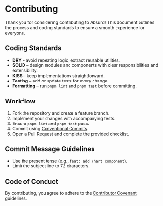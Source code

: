 # Contributing

Thank you for considering contributing to Absurd! This document outlines the process and coding standards to ensure a smooth experience for everyone.

## Coding Standards

- **DRY** – avoid repeating logic; extract reusable utilities.
- **SOLID** – design modules and components with clear responsibilities and extensibility.
- **KISS** – keep implementations straightforward.
- **Testing** – add or update tests for every change.
- **Formatting** – run `pnpm lint` and `pnpm test` before committing.

## Workflow

1. Fork the repository and create a feature branch.
2. Implement your changes with accompanying tests.
3. Ensure `pnpm lint` and `pnpm test` pass.
4. Commit using [Conventional Commits](https://www.conventionalcommits.org/).
5. Open a Pull Request and complete the provided checklist.

## Commit Message Guidelines

- Use the present tense (e.g., `feat: add chart component`).
- Limit the subject line to 72 characters.

## Code of Conduct

By contributing, you agree to adhere to the [Contributor Covenant](https://www.contributor-covenant.org/version/2/1/code_of_conduct/) guidelines.
